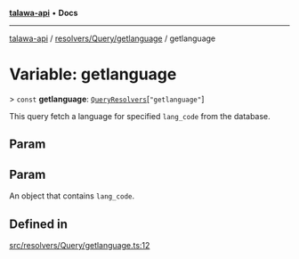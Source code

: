 [**talawa-api**](../../../../README.md) • **Docs**

***

[talawa-api](../../../../modules.md) / [resolvers/Query/getlanguage](../README.md) / getlanguage

# Variable: getlanguage

\> `const` **getlanguage**: [`QueryResolvers`](../../../../types/generatedGraphQLTypes/type-aliases/QueryResolvers.md)\[`"getlanguage"`\]

This query fetch a language for specified `lang_code` from the database.

## Param

## Param

An object that contains `lang_code`.

## Defined in

[src/resolvers/Query/getlanguage.ts:12](https://github.com/PalisadoesFoundation/talawa-api/blob/7fc9f13527dc6ead651f268e58527dcc279b95bc/src/resolvers/Query/getlanguage.ts#L12)
